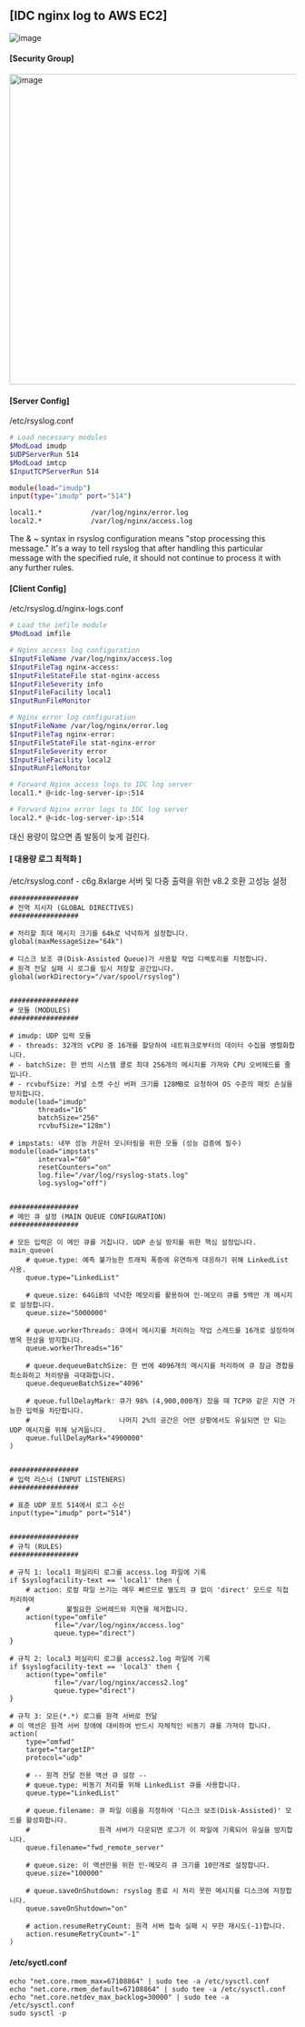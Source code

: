 ## [IDC nginx log to AWS EC2]

![image](https://github.com/sm55555/OS/assets/38831314/aa94f66b-be5b-4c78-b20d-caea019d04af)

#### [Security Group]

<img width="546" alt="image" src="https://github.com/sm55555/OS/assets/38831314/a51d5926-ceff-48c8-8da1-d97aa91db612">


#### [Server Config]

/etc/rsyslog.conf

```bash
# Load necessary modules
$ModLoad imudp
$UDPServerRun 514
$ModLoad imtcp
$InputTCPServerRun 514

module(load="imudp")
input(type="imudp" port="514")

local1.*            /var/log/nginx/error.log
local2.*            /var/log/nginx/access.log

```

The & ~ syntax in rsyslog configuration means "stop processing this message." It's a way to tell rsyslog that after handling this particular message with the specified rule, it should not continue to process it with any further rules.


#### [Client Config]

/etc/rsyslog.d/nginx-logs.conf

```bash
# Load the imfile module
$ModLoad imfile

# Nginx access log configuration
$InputFileName /var/log/nginx/access.log
$InputFileTag nginx-access:
$InputFileStateFile stat-nginx-access
$InputFileSeverity info
$InputFileFacility local1
$InputRunFileMonitor

# Nginx error log configuration
$InputFileName /var/log/nginx/error.log
$InputFileTag nginx-error:
$InputFileStateFile stat-nginx-error
$InputFileSeverity error
$InputFileFacility local2
$InputRunFileMonitor

# Forward Nginx access logs to IDC log server
local1.* @<idc-log-server-ip>:514

# Forward Nginx error logs to IDC log server
local2.* @<idc-log-server-ip>:514
```

대신 용량이 많으면 좀 발동이 늦게 걸린다.

#### [ 대용량 로그 최적화 ]

/etc/rsyslog.conf - c6g.8xlarge 서버 및 다중 출력을 위한 v8.2 호환 고성능 설정

```
#################
# 전역 지시자 (GLOBAL DIRECTIVES)
#################

# 처리할 최대 메시지 크기를 64k로 넉넉하게 설정합니다.
global(maxMessageSize="64k")

# 디스크 보조 큐(Disk-Assisted Queue)가 사용할 작업 디렉토리를 지정합니다.
# 원격 전달 실패 시 로그를 임시 저장할 공간입니다.
global(workDirectory="/var/spool/rsyslog")


#################
# 모듈 (MODULES)
#################

# imudp: UDP 입력 모듈
# - threads: 32개의 vCPU 중 16개를 할당하여 네트워크로부터의 데이터 수집을 병렬화합니다.
# - batchSize: 한 번의 시스템 콜로 최대 256개의 메시지를 가져와 CPU 오버헤드를 줄입니다.
# - rcvbufSize: 커널 소켓 수신 버퍼 크기를 128MB로 요청하여 OS 수준의 패킷 손실을 방지합니다.
module(load="imudp"
       threads="16"
       batchSize="256"
       rcvbufSize="128m")

# impstats: 내부 성능 카운터 모니터링을 위한 모듈 (성능 검증에 필수)
module(load="impstats"
       interval="60"
       resetCounters="on"
       log.file="/var/log/rsyslog-stats.log"
       log.syslog="off")


#################
# 메인 큐 설정 (MAIN QUEUE CONFIGURATION)
#################

# 모든 입력은 이 메인 큐를 거칩니다. UDP 손실 방지를 위한 핵심 설정입니다.
main_queue(
    # queue.type: 예측 불가능한 트래픽 폭증에 유연하게 대응하기 위해 LinkedList 사용.
    queue.type="LinkedList"

    # queue.size: 64GiB의 넉넉한 메모리를 활용하여 인-메모리 큐를 5백만 개 메시지로 설정합니다.
    queue.size="5000000"

    # queue.workerThreads: 큐에서 메시지를 처리하는 작업 스레드를 16개로 설정하여 병목 현상을 방지합니다.
    queue.workerThreads="16"

    # queue.dequeueBatchSize: 한 번에 4096개의 메시지를 처리하여 큐 잠금 경합을 최소화하고 처리량을 극대화합니다.
    queue.dequeueBatchSize="4096"

    # queue.fullDelayMark: 큐가 98% (4,900,000개) 찼을 때 TCP와 같은 지연 가능한 입력을 차단합니다.
    #                      나머지 2%의 공간은 어떤 상황에서도 유실되면 안 되는 UDP 메시지를 위해 남겨둡니다.
    queue.fullDelayMark="4900000"
)


#################
# 입력 리스너 (INPUT LISTENERS)
#################

# 표준 UDP 포트 514에서 로그 수신
input(type="imudp" port="514")


#################
# 규칙 (RULES)
#################

# 규칙 1: local1 퍼실리티 로그를 access.log 파일에 기록
if $syslogfacility-text == 'local1' then {
    # action: 로컬 파일 쓰기는 매우 빠르므로 별도의 큐 없이 'direct' 모드로 직접 처리하여
    #         불필요한 오버헤드와 지연을 제거합니다.
    action(type="omfile"
           file="/var/log/nginx/access.log"
           queue.type="direct")
}

# 규칙 2: local3 퍼실리티 로그를 access2.log 파일에 기록
if $syslogfacility-text == 'local3' then {
    action(type="omfile"
           file="/var/log/nginx/access2.log"
           queue.type="direct")
}

# 규칙 3: 모든(*.*) 로그를 원격 서버로 전달
# 이 액션은 원격 서버 장애에 대비하여 반드시 자체적인 비동기 큐를 가져야 합니다.
action(
    type="omfwd"
    target="targetIP"
    protocol="udp"

    # -- 원격 전달 전용 액션 큐 설정 --
    # queue.type: 비동기 처리를 위해 LinkedList 큐를 사용합니다.
    queue.type="LinkedList"

    # queue.filename: 큐 파일 이름을 지정하여 '디스크 보조(Disk-Assisted)' 모드를 활성화합니다.
    #                 원격 서버가 다운되면 로그가 이 파일에 기록되어 유실을 방지합니다.
    queue.filename="fwd_remote_server"

    # queue.size: 이 액션만을 위한 인-메모리 큐 크기를 10만개로 설정합니다.
    queue.size="100000"

    # queue.saveOnShutdown: rsyslog 종료 시 처리 못한 메시지를 디스크에 저장합니다.
    queue.saveOnShutdown="on"

    # action.resumeRetryCount: 원격 서버 접속 실패 시 무한 재시도(-1)합니다.
    action.resumeRetryCount="-1"
)
```


#### /etc/syctl.conf

```
echo "net.core.rmem_max=67108864" | sudo tee -a /etc/sysctl.conf
echo "net.core.rmem_default=67108864" | sudo tee -a /etc/sysctl.conf
echo "net.core.netdev_max_backlog=30000" | sudo tee -a /etc/sysctl.conf
sudo sysctl -p
```


